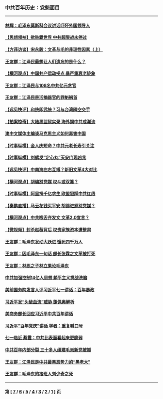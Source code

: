### 中共百年历史：党魁面目
---
#### [林辉：毛泽东莫斯科会议讲话吓坏外国领导人](../../pages/nf1176107/n13917931.md?02220430) 
#### [【思想领袖】欲称霸世界 中共超限战未停过](../../pages/nf1176107/n13745142.md?02220430) 
#### [【方菲访谈】宋永毅：文革与毛的非理性因素（上）](../../pages/nf1176107/n13469956.md?02220430) 
#### [王友群：江泽民最想让人们遗忘的是什么？](../../pages/nf1176107/n13408949.md?02220430) 
#### [【横河观点】中国共产运动拐点 暴严重衰老迹象](../../pages/nf1176107/n13388333.md?02220430) 
#### [王友群：江泽民与108名中共亿元贪官](../../pages/nf1176107/n13352358.md?02220430) 
#### [王友群：江泽民是活摘器官的罪魁祸首](../../pages/nf1176107/n13336903.md?02220430) 
#### [【远见快评】和统即武统？习与台湾隔空交手](../../pages/nf1176107/n13297739.md?02220430) 
#### [【拍案惊奇】大陆黑监狱实录 海外揭中共成潮流](../../pages/nf1176107/n13288853.md?02220430) 
#### [澳中文媒体主编谈马克思主义如何毒害中国](../../pages/nf1176107/n13257387.md?02220430) 
#### [【时事纵横】金人庆短命？中共元老长寿引关注](../../pages/nf1176107/n13217934.md?02220430) 
#### [【时事纵横】刘鹤发“定心丸”天安门现凶兆](../../pages/nf1176107/n13215416.md?02220430) 
#### [【远见快评】中南海左右互搏？新旧文革4大对比](../../pages/nf1176107/n13214745.md?02220430) 
#### [【横河观点】胡编怼党媒 权斗或双簧？](../../pages/nf1176107/n13210864.md?02220430) 
#### [【时事纵横】阿里捐千亿求生 欧盟狠踩中共红线](../../pages/nf1176107/n13206431.md?02220430) 
#### [【秦鹏直播】马云花钱买平安 胡锡进怒怼党媒？](../../pages/nf1176107/n13206392.md?02220430) 
#### [【横河观点】中共喉舌齐发文 文革2.0宣言？](../../pages/nf1176107/n13201248.md?02220430) 
#### [【微视频】封杀赵薇背后 权贵家族资本遭整肃](../../pages/nf1176107/n13197798.md?02220430) 
#### [王友群：毛泽东发动大跃进 饿死四千万人](../../pages/nf1176107/n13177158.md?02220430) 
#### [王友群：因毛泽东一句话 部长张霖之文革被打死](../../pages/nf1176107/n13161711.md?02220430) 
#### [王友群：林彪之子林立果论毛泽东](../../pages/nf1176107/n13128622.md?02220430) 
#### [中共加强控制14亿人思想 躺平主义挑战洗脑](../../pages/nf1176107/n13094299.md?02220430) 
#### [美前国务院发言人评习近平七一讲话：百年暴政](../../pages/nf1176107/n13066986.md?02220430) 
#### [习近平发“头破血流”威胁 蓬佩奥解析](../../pages/nf1176107/n13063604.md?02220430) 
#### [美商务部长回应习近平中共百年讲话](../../pages/nf1176107/n13062903.md?02220430) 
#### [习近平“百年党庆”讲话 学者：重复喊口号](../../pages/nf1176107/n13061411.md?02220430) 
#### [七一临近 蔡霞：中共比表面看起来更脆弱](../../pages/nf1176107/n13056418.md?02220430) 
#### [中共百年内部分裂 三十多人组建毛派新党被抓](../../pages/nf1176107/n13044023.md?02220430) 
#### [王友群：江泽民是中共最黑恶势力的“黑老大”](../../pages/nf1176107/n13022180.md?02220430) 
#### [王友群：毛泽东的接班人刘少奇之死](../../pages/nf1176107/n12991772.md?02220430) 

---
#### 第 [ [7](./7.md?02220430) / [6](./6.md?02220430) / [5](./5.md?02220430) / [4](./4.md?02220430) / [3](./3.md?02220430) / [2](./2.md?02220430) / [1](./1.md?02220430) ] 页
